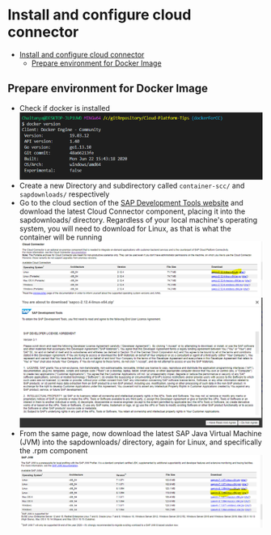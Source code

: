 # Install and configure cloud connector

- [Install and configure cloud connector](#install-and-configure-cloud-connector)
  - [Prepare environment for Docker Image](#prepare-environment-for-docker-image)

## Prepare environment for Docker Image

- Check if docker is installed
  ![Docker Setup Check](./screenshots/docker-setup-check.png)
- Create a new Directory and subdirectory called `container-scc/` and `sapdownloads/` respectively
- Go to the cloud section of the [SAP Development Tools website](https://tools.hana.ondemand.com/#cloud) and download the latest Cloud Connector component, placing it into the sapdownloads/ directory. Regardless of your local machine's operating system, you will need to download for Linux, as that is what the container will be running <br>
![SAP CC Download](./screenshots/sap-cc-download.png) <br>
![SAP CC Download 1](./screenshots/sap-cc-download1.png)
- From the same page, now download the latest SAP Java Virtual Machine (JVM) into the sapdownloads/ directory, again for Linux, and specifically the .rpm component 
![SAP CC Download 2](./screenshots/sap-cc-download2.png)